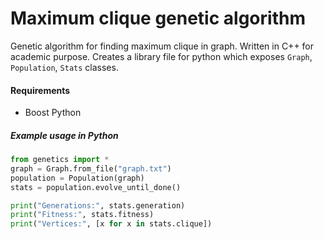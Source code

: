 # Maximum clique genetic algorithm
Genetic algorithm for finding maximum clique in graph. Written in C++ for academic purpose. Creates a library file for python which exposes ```Graph```, ```Population```, ```Stats``` classes.

#### Requirements
- Boost Python

##### Example usage in Python
```Python
from genetics import *
graph = Graph.from_file("graph.txt")
population = Population(graph)
stats = population.evolve_until_done()

print("Generations:", stats.generation)
print("Fitness:", stats.fitness)
print("Vertices:", [x for x in stats.clique])
```
